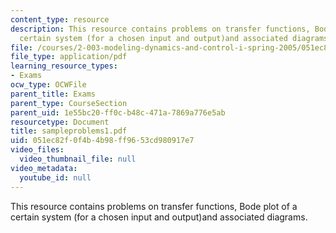 ```yaml
---
content_type: resource
description: This resource contains problems on transfer functions, Bode plot of a
  certain system (for a chosen input and output)and associated diagrams.
file: /courses/2-003-modeling-dynamics-and-control-i-spring-2005/051ec82f0f4b4b98ff9653cd980917e7_sampleproblems1.pdf
file_type: application/pdf
learning_resource_types:
- Exams
ocw_type: OCWFile
parent_title: Exams
parent_type: CourseSection
parent_uid: 1e55bc20-ff0c-b48c-471a-7869a776e5ab
resourcetype: Document
title: sampleproblems1.pdf
uid: 051ec82f-0f4b-4b98-ff96-53cd980917e7
video_files:
  video_thumbnail_file: null
video_metadata:
  youtube_id: null
---
```

This resource contains problems on transfer functions, Bode plot of a certain system (for a chosen input and output)and associated diagrams.

